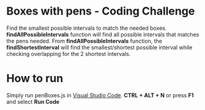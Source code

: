 # Boxes with pens - Coding Challenge
Find the smallest possible intervals to match the needed boxes.
**findAllPossibleIntervals** function will find all possible intervals that matches the pens needed.
From **findAllPossibleIntervals** function, the **findShortestInterval** will find the smallest/shortest possible interval while checking overlapping for the 2 shortest intervals.

# How to run
Simply run penBoxes.js in [Visual Studio Code](https://code.visualstudio.com/download).
**CTRL + ALT + N** or press **F1** and select **Run Code**